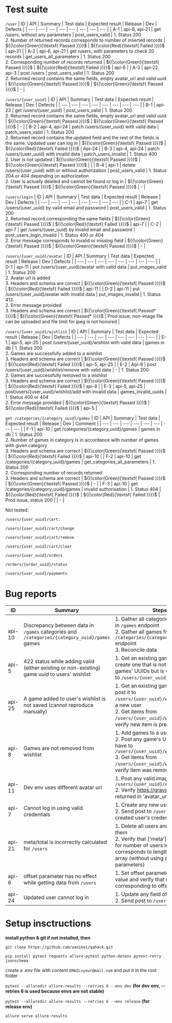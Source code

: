 # Test suite

`/user`
| ID | API | Summary | Test data | Expected result | Release | Dev | Defects |
| --- | --- | --- | --- | --- | --- | --- | --- |
| A-1 | api-6, api-21 | get /users, without any parameters | post_users_valid | 1. Status 200 <br/>2. Number of returned records corresponds to number of inserted records | ${{\color{Green}{\textsf{ Passed }}}}\$ | ${{\color{Red}{\textsf{ Failed }}}}\$ | api-21 |
| A-2 | api-6, api-21 | get /users, with parameters to check 20 records  | get_users_all_parameters | 1. Status 200 <br/>2. Corresponding number of records returned | ${{\color{Green}{\textsf{ Passed }}}}\$ | ${{\color{Red}{\textsf{ Failed }}}}\$ | api-6 |
| A-3 | api-22, api-3 | post /users | post_users_valid | 1. Status 200 <br/>2. Returned record contains the same fields, empty avatar_url and valid uuid | ${{\color{Green}{\textsf{ Passed }}}}\$ | ${{\color{Green}{\textsf{ Passed }}}}\$ | - |

`/users/{user_uuid}`
| ID | API | Summary | Test data | Expected result | Release | Dev | Defects |
| --- | --- | --- | --- | --- | --- | --- | --- |
| B-1 | api-23 | get /users/{user_uuid} | post_users_valid | 1. Status 200 <br/>2. Returned record contains the same fields, empty avatar_url and valid uuid | ${{\color{Green}{\textsf{ Passed }}}}\$ | ${{\color{Green}{\textsf{ Passed }}}}\$ | - |
| B-2 | api-4, api-24 | patch /users/{user_uuid} with valid data | patch_users_valid | 1. Status 200 <br/>2. Returned record contains the updated field and the rest of the fields is the same. Updated user can log in | ${{\color{Green}{\textsf{ Passed }}}}\$ | ${{\color{Red}{\textsf{ Failed }}}}\$ | Api-24 |
| B-3 | api-4, api-24 | patch /users/{user_uuid} with invalid data | patch_users_invalid | 1. Status 400 <br/>2. User is not updated | ${{\color{Green}{\textsf{ Passed }}}}\$ | ${{\color{Green}{\textsf{ Passed }}}}\$ |  |
| B-4 | api-1 | delete /users/{user_uuid} with or without authorization | post_users_valid | 1. Status 204 or 404 depending on authorization <br/>2. User is actually deleted and cannot be found or log in | ${{\color{Green}{\textsf{ Passed }}}}\$ | ${{\color{Green}{\textsf{ Passed }}}}\$ | - |

`/users/login`
| ID | API | Summary | Test data | Expected result | Release | Dev | Defects |
| --- | --- | --- | --- | --- | --- | --- | --- |
| C-1 | api-7 | get /users/{user_uuid} by valid email and password | post_users_valid | 1. Status 200 <br/>2. Returned record corresponding the same fields | ${{\color{Green}{\textsf{ Passed }}}}\$ | ${{\color{Red}{\textsf{ Failed }}}}\$ | api-7 |
| C-2 | api-7 | get /users/{user_uuid} by invalid email and password | post_users_login_invalid | 1. Status 400 or 404 <br/>2. Error message corresponds to invalid or missing field | ${{\color{Green}{\textsf{ Passed }}}}\$ | ${{\color{Green}{\textsf{ Passed }}}}\$ | - |

`/users/{user_uuid}/avatar`
| ID | API | Summary | Test data | Expected result | Release | Dev | Defects |
| --- | --- | --- | --- | --- | --- | --- | --- |
| D-1 | api-11 | put /users/{user_uuid}/avatar with valid data | put_images_valid | 1. Status 200 <br/>2. Avatar url is added <br/>3. Headers and schema are correct | ${{\color{Green}{\textsf{ Passed }}}}\$ | ${{\color{Red}{\textsf{ Failed }}}}\$ | api-11 |
| D-2 | api-11 | put /users/{user_uuid}/avatar with invalid data | put_images_invalid | 1. Status 413 <br/>2. Error message provided <br/>3. Headers and schema are correct | ${{\color{Green}{\textsf{ Passed* }}}}\$ | ${{\color{Green}{\textsf{ Passed* }}}}\$ | Prod issue, non-image file can be uploaded and file limit for jpeg is not honored |

`/users/{user_uuid}/wishlist`
| ID | API | Summary | Test data | Expected result | Release | Dev | Defects |
| --- | --- | --- | --- | --- | --- | --- | --- |
| E-1 | api-5, api-25 | post /users/{user_uuid}/wishlist with valid data | games in db | 1. Status 200 <br/>2. Games are successfully added to a wishlist <br/>3. Headers and schema are correct | ${{\color{Green}{\textsf{ Passed }}}}\$ | ${{\color{Red}{\textsf{ Failed }}}}\$ | api-5, api-25 |
| E-2 | Api-8 | post /users/{user_uuid}/wishlist/remove with valid data | - | 1. Status 200 <br/>2. Games are successfully removed to a wishlist <br/>3. Headers and schema are correct | ${{\color{Green}{\textsf{ Passed }}}}\$ | ${{\color{Red}{\textsf{ Failed }}}}\$ | api-8 |
| E-3 | api-5, api-25 | post/users/{user_uuid}/wishlist/add with invalid data | games_invalid_uuids | 1. Status 400 or 404 <br/>2. Error message provided | ${{\color{Green}{\textsf{ Passed }}}}\$ | ${{\color{Red}{\textsf{ Failed }}}}\$ | api-5 |

`get /categories/{category_uuid}/games`
| ID | API | Summary | Test data | Expected result | Release | Dev | Comment |
| --- | --- | --- | --- | --- | --- | --- | --- |
| F-1 | api-10 | get /categories/{category_uuid}/games | games in db | 1. Status 200 <br/>2. Number of games in category is in accordance with number of games with given category <br/>3. Headers and schema are correct | ${{\color{Green}{\textsf{ Passed }}}}\$ | ${{\color{Red}{\textsf{ Failed }}}}\$ | api-10  |
| F-2 | api-10 | get /categories/{category_uuid}/games | get_categories_all_parameters | 1. Status 200 <br/>2. Corresponding number of records returned <br/>3. Headers and schema are correct | ${{\color{Green}{\textsf{ Passed }}}}\$ | ${{\color{Green}{\textsf{ Passed }}}}\$ | - |
| F-3 | api-10 | get /categories/{category_uuid}/games | invalid authorisation | 1. Status 404 | ${{\color{Red}{\textsf{ Failed }}}}\$ | ${{\color{Red}{\textsf{ Failed }}}}\$ | Prod issue, status 200 |
| - |


Not tested:

`/users/{user_uuid}/cart:`

`/users/{user_uuid}/cart/change`

`/users/{user_uuid}/cart/remove`

`/users/{user_uuid}/cart/clear`

`/users/{user_uuid}/orders`

`/orders/{order_uuid}/status`

`/users/{user_uuid}/payments`


# Bug reports

| ID | Summary | Steps | Expected result | Actual result |
| --- | --- | --- | --- | --- |
| api-10 | Discrepancy between data in `/games` categories and `/categories/{category_uuid}/games` games  | 1. Gather all categories from games in `/games` endpoint <br/>2. Gather all games from `/categories/{category_uuid}/games` endpoint <br/>3. Reconcile data | Data from both endpoints can be reconciled | Difference in data |
| api-5 | 422 status while adding valid (either existing or non-existing) game uuid to users' wishlist | 1. Get an existing game's UUID or create one that is not present in games' UUIDs but is valid and post it to `/users/{user_uuid}/wishlist/add` | Status 404 | Status 422 |
| api-25 | A game added to user's wishlist is not saved (cannot reproduce manually) | 1. Get an existing game's UUID and post it to `/users/{user_uuid}/wishlist/add` of a new user <br/>2. Get items from `/users/{user_uuid}/wishlist/` and verify new item is present | Length of `items` array is 1 | Length is 0 |
| api-8 | Games are not removed from wishlist | 1. Add games to a user's wishlist <br/>2. Post any game's UUID that user have to `/users/{user_uuid}/wishlist/remove` <br/>3. Get items from `/users/{user_uuid}/wishlist/` and verify item was removed  | Length of `items` array is reduced by 1 | Length is not changed |
| api-11 | Dev env uses different avatar url | 1. Post any valid image to `/users/{user_uuid}/avatar` <br/>2. Verify https://gravatar.com url is returned in 'avatar_url' | https://gravatar.com url is present in 'avatar_url' | https://qa-playground.com url is used |
| api-7 | Cannot log in using valid credentials | 1. Create any new user <br/>2. Send post to `/users/login` using created user's credentiald | Status 200 and user returned | Status 404 |
| api-21 | meta/total is incorrectly calculated for `/users` | 1. Delete all users and start adding them <br/>2. Verify that ['meta']['total'] value for number of users less than 10 corresponds to length of ['users'] array (without using any parameters) | Numbers are matching | Numbers are not matching |
| api-6 | offset parameter has no effect while getting data from `/users` | 1. Set offset parameter to non-0 value and verify that data is returned corresponding to offset | Offset is honored | Offset has no effect |
| api-24 | Updated user cannot log in | 1. Update any field of a user <br/>2. Send post to `/users/login` | Response code 200 | Response code 404 |

# Setup insctructions

**install python & git if not installed, then**

`git clone https://github.com/aanikei/qahack.git`

`pip install pytest requests allure-pytest python-dotenv pytest-retry jsonschema`

create a .env file with content `EMAIL=your@mail.com` and put it in the root folder

`pytest --alluredir allure-results --retries 6 --env dev` **(for dev env, --retries 6 is used because envs are not stable)**

`pytest --alluredir allure-results --retries 6 --env release` **(for release env)**

`allure serve allure-results`
